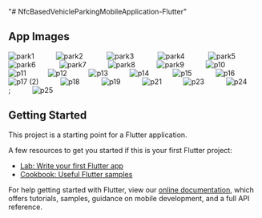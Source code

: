 "# NfcBasedVehicleParkingMobileApplication-Flutter" 


## App Images

![park1](https://user-images.githubusercontent.com/57071901/83603232-7fb8a300-a58d-11ea-8c86-a3e480bef44c.png)&nbsp;&nbsp;&nbsp;&nbsp;&nbsp;&nbsp;&nbsp;&nbsp;&nbsp;&nbsp;
![park2](https://user-images.githubusercontent.com/57071901/83603251-8ba46500-a58d-11ea-9e63-f6d0b7605c8a.png) &nbsp;&nbsp;&nbsp;&nbsp;&nbsp;&nbsp;&nbsp;&nbsp;&nbsp;&nbsp;
![park3](https://user-images.githubusercontent.com/57071901/83603266-95c66380-a58d-11ea-8ddb-af287943ca58.png) &nbsp;&nbsp;&nbsp;&nbsp;&nbsp;&nbsp;&nbsp;&nbsp;&nbsp;&nbsp;
![park4](https://user-images.githubusercontent.com/57071901/83603295-9eb73500-a58d-11ea-8b13-85256bfd8480.png) &nbsp;&nbsp;&nbsp;&nbsp;&nbsp;&nbsp;&nbsp;&nbsp;&nbsp;&nbsp;
![park5](https://user-images.githubusercontent.com/57071901/83603312-a7a80680-a58d-11ea-9c47-0affe1af29b6.png)&nbsp;&nbsp;&nbsp;&nbsp;&nbsp;&nbsp;&nbsp;&nbsp;&nbsp;&nbsp;
![park6](https://user-images.githubusercontent.com/57071901/83603332-b098d800-a58d-11ea-9cdd-560c12e13990.png) &nbsp;&nbsp;&nbsp;&nbsp;&nbsp;&nbsp;&nbsp;&nbsp;&nbsp;&nbsp;
![park7](https://user-images.githubusercontent.com/57071901/83603349-b7274f80-a58d-11ea-8085-adfc5157351e.png)&nbsp;&nbsp;&nbsp;&nbsp;&nbsp;&nbsp;&nbsp;&nbsp;&nbsp;&nbsp;
![park8](https://user-images.githubusercontent.com/57071901/83603369-bd1d3080-a58d-11ea-8752-492a68722c35.png)&nbsp;&nbsp;&nbsp;&nbsp;&nbsp;&nbsp;&nbsp;&nbsp;&nbsp;&nbsp;
![park9](https://user-images.githubusercontent.com/57071901/83603376-c3131180-a58d-11ea-874c-660b418df996.PNG)&nbsp;&nbsp;&nbsp;&nbsp;&nbsp;&nbsp;&nbsp;&nbsp;&nbsp;&nbsp;
![p10](https://user-images.githubusercontent.com/57071901/83603385-c8705c00-a58d-11ea-85b1-54eba21dc7cc.png)&nbsp;&nbsp;&nbsp;&nbsp;&nbsp;&nbsp;&nbsp;&nbsp;&nbsp;&nbsp;
![p11](https://user-images.githubusercontent.com/57071901/83603395-cd351000-a58d-11ea-9ccd-0b97e2e5636c.png)&nbsp;&nbsp;&nbsp;&nbsp;&nbsp;&nbsp;&nbsp;&nbsp;&nbsp;&nbsp;
![p12](https://user-images.githubusercontent.com/57071901/83603406-d1612d80-a58d-11ea-8a27-6c37995c4b3b.png)&nbsp;&nbsp;&nbsp;&nbsp;&nbsp;&nbsp;&nbsp;&nbsp;&nbsp;&nbsp;
![p13](https://user-images.githubusercontent.com/57071901/83603428-d7efa500-a58d-11ea-88c5-e429da3e2cde.png)&nbsp;&nbsp;&nbsp;&nbsp;&nbsp;&nbsp;&nbsp;&nbsp;&nbsp;&nbsp;
![p14](https://user-images.githubusercontent.com/57071901/83603586-22712180-a58e-11ea-9cc2-95f1739710e7.PNG) &nbsp;&nbsp;&nbsp;&nbsp;&nbsp;&nbsp;&nbsp;&nbsp;&nbsp;&nbsp;
![p15](https://user-images.githubusercontent.com/57071901/83603604-27ce6c00-a58e-11ea-8b26-a56301ce6ec2.png) &nbsp;&nbsp;&nbsp;&nbsp;&nbsp;&nbsp;&nbsp;&nbsp;&nbsp;&nbsp;
![p16](https://user-images.githubusercontent.com/57071901/83603647-3b79d280-a58e-11ea-9b2d-1f60818c7df0.png)&nbsp;&nbsp;&nbsp;&nbsp;&nbsp;&nbsp;&nbsp;&nbsp;&nbsp;&nbsp;
![p17 (2)](https://user-images.githubusercontent.com/57071901/83603675-47659480-a58e-11ea-918c-b15ce1ba9e37.png)&nbsp;&nbsp;&nbsp;&nbsp;&nbsp;&nbsp;&nbsp;&nbsp;&nbsp;&nbsp;
![p18](https://user-images.githubusercontent.com/57071901/83603688-4d5b7580-a58e-11ea-826e-a817fcfd5893.png)&nbsp;&nbsp;&nbsp;&nbsp;&nbsp;&nbsp;&nbsp;&nbsp;&nbsp;&nbsp;
![p19](https://user-images.githubusercontent.com/57071901/83603700-52b8c000-a58e-11ea-98da-4924886244bc.png)&nbsp;&nbsp;&nbsp;&nbsp;&nbsp;&nbsp;&nbsp;&nbsp;&nbsp;&nbsp;
![p21](https://user-images.githubusercontent.com/57071901/83603747-69f7ad80-a58e-11ea-9fe3-15e1cfa1831d.png)&nbsp;&nbsp;&nbsp;&nbsp;&nbsp;&nbsp;&nbsp;&nbsp;&nbsp;&nbsp;
![p23](https://user-images.githubusercontent.com/57071901/83603773-724fe880-a58e-11ea-8863-6ff2115dc33c.PNG)&nbsp;&nbsp;&nbsp;&nbsp;&nbsp;&nbsp;&nbsp;&nbsp;&nbsp;&nbsp;
![p24](https://user-images.githubusercontent.com/57071901/83603788-7845c980-a58e-11ea-9dfe-db1506bc260c.PNG);&nbsp;&nbsp;&nbsp;&nbsp;&nbsp;&nbsp;&nbsp;&nbsp;&nbsp;&nbsp;
![p25](https://user-images.githubusercontent.com/57071901/83603806-7ed44100-a58e-11ea-9a0f-cc4d8fe349d5.png)&nbsp;&nbsp;&nbsp;&nbsp;&nbsp;&nbsp;&nbsp;&nbsp;&nbsp;&nbsp;

## Getting Started

This project is a starting point for a Flutter application.

A few resources to get you started if this is your first Flutter project:

- [Lab: Write your first Flutter app](https://flutter.dev/docs/get-started/codelab)
- [Cookbook: Useful Flutter samples](https://flutter.dev/docs/cookbook)

For help getting started with Flutter, view our
[online documentation](https://flutter.dev/docs), which offers tutorials,
samples, guidance on mobile development, and a full API reference.
